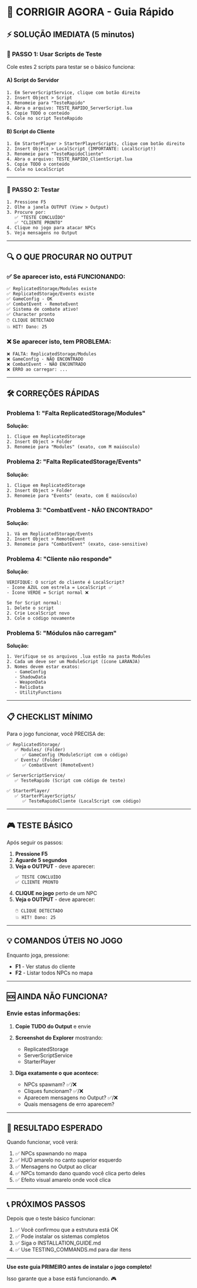# 🚨 CORRIGIR AGORA - Guia Rápido

## ⚡ SOLUÇÃO IMEDIATA (5 minutos)

### 🎯 PASSO 1: Usar Scripts de Teste

Cole estes 2 scripts para testar se o básico funciona:

#### A) Script do Servidor

```
1. Em ServerScriptService, clique com botão direito
2. Insert Object > Script
3. Renomeie para "TesteRapido"
4. Abra o arquivo: TESTE_RAPIDO_ServerScript.lua
5. Copie TODO o conteúdo
6. Cole no script TesteRapido
```

#### B) Script do Cliente

```
1. Em StarterPlayer > StarterPlayerScripts, clique com botão direito
2. Insert Object > LocalScript (IMPORTANTE: LocalScript!)
3. Renomeie para "TesteRapidoCliente"
4. Abra o arquivo: TESTE_RAPIDO_ClientScript.lua
5. Copie TODO o conteúdo
6. Cole no LocalScript
```

---

### 🎯 PASSO 2: Testar

```
1. Pressione F5
2. Olhe a janela OUTPUT (View > Output)
3. Procure por:
   ✅ "TESTE CONCLUÍDO"
   ✅ "CLIENTE PRONTO"
4. Clique no jogo para atacar NPCs
5. Veja mensagens no Output
```

---

## 🔍 O QUE PROCURAR NO OUTPUT

### ✅ Se aparecer isto, está FUNCIONANDO:
```
✅ ReplicatedStorage/Modules existe
✅ ReplicatedStorage/Events existe
✅ GameConfig - OK
✅ CombatEvent - RemoteEvent
✅ Sistema de combate ativo!
✅ Character pronto
🖱️ CLIQUE DETECTADO
💥 HIT! Dano: 25
```

### ❌ Se aparecer isto, tem PROBLEMA:
```
❌ FALTA: ReplicatedStorage/Modules
❌ GameConfig - NÃO ENCONTRADO
❌ CombatEvent - NÃO ENCONTRADO
❌ ERRO ao carregar: ...
```

---

## 🛠️ CORREÇÕES RÁPIDAS

### Problema 1: "Falta ReplicatedStorage/Modules"

**Solução:**
```
1. Clique em ReplicatedStorage
2. Insert Object > Folder
3. Renomeie para "Modules" (exato, com M maiúsculo)
```

### Problema 2: "Falta ReplicatedStorage/Events"

**Solução:**
```
1. Clique em ReplicatedStorage
2. Insert Object > Folder
3. Renomeie para "Events" (exato, com E maiúsculo)
```

### Problema 3: "CombatEvent - NÃO ENCONTRADO"

**Solução:**
```
1. Vá em ReplicatedStorage/Events
2. Insert Object > RemoteEvent
3. Renomeie para "CombatEvent" (exato, case-sensitive)
```

### Problema 4: "Cliente não responde"

**Solução:**
```
VERIFIQUE: O script do cliente é LocalScript?
- Ícone AZUL com estrela = LocalScript ✅
- Ícone VERDE = Script normal ❌

Se for Script normal:
1. Delete o script
2. Crie LocalScript novo
3. Cole o código novamente
```

### Problema 5: "Módulos não carregam"

**Solução:**
```
1. Verifique se os arquivos .lua estão na pasta Modules
2. Cada um deve ser um ModuleScript (ícone LARANJA)
3. Nomes devem estar exatos:
   - GameConfig
   - ShadowData
   - WeaponData
   - RelicData
   - UtilityFunctions
```

---

## 📋 CHECKLIST MÍNIMO

Para o jogo funcionar, você PRECISA de:

```
✅ ReplicatedStorage/
   ✅ Modules/ (Folder)
      ✅ GameConfig (ModuleScript com o código)
   ✅ Events/ (Folder)
      ✅ CombatEvent (RemoteEvent)

✅ ServerScriptService/
   ✅ TesteRapido (Script com código de teste)

✅ StarterPlayer/
   ✅ StarterPlayerScripts/
      ✅ TesteRapidoCliente (LocalScript com código)
```

---

## 🎮 TESTE BÁSICO

Após seguir os passos:

1. **Pressione F5**
2. **Aguarde 5 segundos**
3. **Veja o OUTPUT** - deve aparecer:
   ```
   ✅ TESTE CONCLUÍDO
   ✅ CLIENTE PRONTO
   ```
4. **CLIQUE no jogo** perto de um NPC
5. **Veja o OUTPUT** - deve aparecer:
   ```
   🖱️ CLIQUE DETECTADO
   💥 HIT! Dano: 25
   ```

---

## 💡 COMANDOS ÚTEIS NO JOGO

Enquanto joga, pressione:

- **F1** - Ver status do cliente
- **F2** - Listar todos NPCs no mapa

---

## 🆘 AINDA NÃO FUNCIONA?

### Envie estas informações:

1. **Copie TUDO do Output** e envie
2. **Screenshot do Explorer** mostrando:
   - ReplicatedStorage
   - ServerScriptService
   - StarterPlayer

3. **Diga exatamente o que acontece:**
   - NPCs spawnam? ✅/❌
   - Cliques funcionam? ✅/❌
   - Aparecem mensagens no Output? ✅/❌
   - Quais mensagens de erro aparecem?

---

## 🎯 RESULTADO ESPERADO

Quando funcionar, você verá:

1. ✅ NPCs spawnando no mapa
2. ✅ HUD amarelo no canto superior esquerdo
3. ✅ Mensagens no Output ao clicar
4. ✅ NPCs tomando dano quando você clica perto deles
5. ✅ Efeito visual amarelo onde você clica

---

## 📞 PRÓXIMOS PASSOS

Depois que o teste básico funcionar:

1. ✅ Você confirmou que a estrutura está OK
2. ✅ Pode instalar os sistemas completos
3. ✅ Siga o INSTALLATION_GUIDE.md
4. ✅ Use TESTING_COMMANDS.md para dar itens

---

**Use este guia PRIMEIRO antes de instalar o jogo completo!**

Isso garante que a base está funcionando. 🎮
